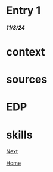 # Entry 1
##### 11/3/24

# context



# sources


# EDP


# skills




[Next](entry02.md)

[Home](../README.md)

